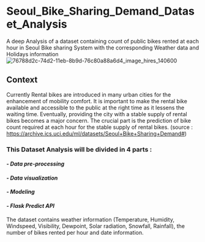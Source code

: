 # Seoul_Bike_Sharing_Demand_Dataset_Analysis
A deep Analysis of a dataset containing count of public bikes rented at each hour in Seoul Bike sharing System with the corresponding Weather data and Holidays information
![76788d2c-74d2-11eb-8b9d-76c80a88a6d4_image_hires_140600](https://user-images.githubusercontent.com/103485196/205622972-d0545df3-c0a7-48bd-98b9-418fa4b8f03b.jpg)

## Context

Currently Rental bikes are introduced in many urban cities for the enhancement of mobility comfort. It is important to make the rental bike available and accessible to the public at the right time as it lessens the waiting time. Eventually, providing the city with a stable supply of rental bikes becomes a major concern. The crucial part is the prediction of bike count required at each hour for the stable supply of rental bikes.
(source : https://archive.ics.uci.edu/ml/datasets/Seoul+Bike+Sharing+Demand#)

### This Dataset Analysis will be divided in 4 parts :

#### *- Data pre-processing*
#### *- Data visualization*
#### *- Modeling*
#### *- Flask Predict API*

The dataset contains weather information (Temperature, Humidity, Windspeed, Visibility, Dewpoint, Solar radiation, Snowfall, Rainfall), the number of bikes rented per hour and date information.


